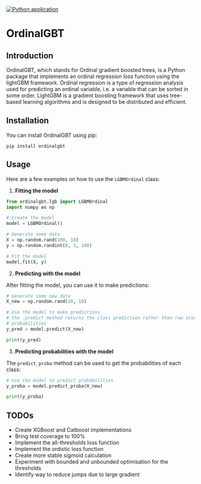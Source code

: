 [![Python application](https://github.com/adamingas/ordinalgbt/actions/workflows/python-app.yml/badge.svg)](https://github.com/adamingas/ordinalgbt/actions/workflows/python-app.yml)
# OrdinalGBT
## Introduction
OrdinalGBT, which stands for Ordinal gradient boosted trees, is a Python package that implements an ordinal regression loss function using the lightGBM framework. Ordinal regression is a type of regression analysis used for predicting an ordinal variable, i.e. a variable that can be sorted in some order. LightGBM is a gradient boosting framework that uses tree-based learning algorithms and is designed to be distributed and efficient.

## Installation
You can install OrdinalGBT using pip:

```shell
pip install ordinalgbt
```

## Usage 

Here are a few examples on how to use the `LGBMOrdinal` class:

1. **Fitting the model**

```python
from ordinalgbt.lgb import LGBMOrdinal
import numpy as np

# Create the model
model = LGBMOrdinal()

# Generate some data
X = np.random.rand(100, 10)
y = np.random.randint(0, 3, 100)

# Fit the model
model.fit(X, y)
```

2. **Predicting with the model**

After fitting the model, you can use it to make predictions:

```python
# Generate some new data
X_new = np.random.rand(10, 10)

# Use the model to make predictions
# the .predict method returns the class prediction rather than raw score or
# probabilities
y_pred = model.predict(X_new)

print(y_pred)
```

3. **Predicting probabilities with the model**

The `predict_proba` method can be used to get the probabilities of each class:

```python
# Use the model to predict probabilities
y_proba = model.predict_proba(X_new)

print(y_proba)
```

## TODOs
* Create XGBoost and Catboost implementations
* Bring test coverage to 100%
* Implement the all-thresholds loss function
* Implement the ordistic loss function
* Create more stable sigmoid calculation
* Experiment with bounded and unbounded optimisation for the thresholds
* Identify way to reduce jumps due to large gradient